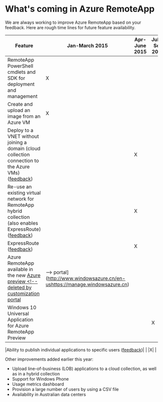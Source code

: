<properties
    pageTitle="What's coming in Azure RemoteApp | Windows Azure"
    description="Learn when new features for Azure RemoteApp will be available"
    services="remoteapp"
    documentationCenter=""
    authors="lizap"
    manager="mbaldwin" />

<tags
	ms.service="remoteapp"
	ms.date="09/29/2015"
	wacn.date=""/>

# What's coming in Azure RemoteApp

We are always working to improve Azure RemoteApp based on your feedback. Here are rough time lines for future feature availability.

|Feature|Jan-March 2015|Apr-June 2015|July-Sep 2015|Oct-Dec 2015|
|-----------|-------|-------|-------|-------|
|RemoteApp PowerShell cmdlets and SDK for deployment and management|X| | | |
|Create and upload an image from an Azure VM|X| | | |
|Deploy to a VNET without joining a domain (cloud collection connection to the Azure VMs) ([feedback](http://feedback.azure.com/forums/247748-azure-remoteapp/suggestions/5928457-provide-ability-to-add-vnet-to-cloud-deloyment-th))| |X| | |
|Re-use an existing virtual network for RemoteApp hybrid collection (also enables ExpressRoute) ([feedback](http://feedback.azure.com/forums/247748-azure-remoteapp/suggestions/5933123-existing-virtual-network-does-not-appear-when-tryi))| |X| | |
|ExpressRoute ([feedback](http://feedback.azure.com/forums/247748-azure-remoteapp/suggestions/5933123-existing-virtual-network-does-not-appear-when-tryi))| |X| | |
|Azure RemoteApp available in the new [Azure preview <!-- deleted by customization portal](http://azure.microsoft.com/en-ushttps://manage.windowsazure.cn)| --><!-- keep by customization: begin --> portal](http://www.windowsazure.cn/en-ushttps://manage.windowsazure.cn)| <!-- keep by customization: end --> | | |X|
|Windows 10 Universal Application for Azure RemoteApp Preview| | |X| |
<!-- deleted by customization
|Ability to publish individual applications to specific users - **Public Preview** ([feedback](http://feedback.azure.com/forums/247748-azure-remoteapp/suggestions/6067043-allow-the-ability-to-publish-specific-apps-to-spec))| | ||X|
|Windows client redistributable MSI package ([feedback](http://feedback.azure.com/forums/247748-azure-remoteapp/suggestions/6627191-client-deployment-provide-an-msi-package-to-allo))| | ||X|

-->
<!-- keep by customization: begin -->
|Ability to publish individual applications to specific users ([feedback](http://feedback.azure.com/forums/247748-azure-remoteapp/suggestions/6067043-allow-the-ability-to-publish-specific-apps-to-spec))| | |X| |
<!-- keep by customization: end -->

Other improvements added earlier this year:

- Upload line-of-business (LOB) applications to a cloud collection, as well as in a hybrid collection
- Support for Windows Phone
- Usage metrics dashboard
- Provision a large number of users by using a CSV file
- Availability in Australian data centers
 